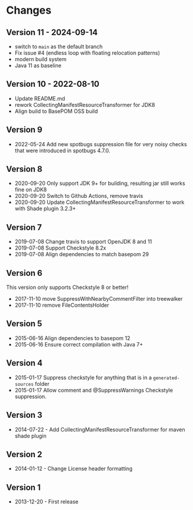# Changes

## Version 11 - 2024-09-14
* switch to `main` as the default branch
* Fix issue #4 (endless loop with floating relocation patterns)
* modern build system
* Java 11 as baseline

## Version 10 - 2022-08-10

* Update README.md
* rework CollectingManifestResourceTransformer for JDK8
* Align build to BasePOM OSS build

## Version 9
* 2022-05-24 Add new spotbugs suppression file for very noisy checks that were introduced in spotbugs 4.7.0.

## Version 8
* 2020-09-20 Only support JDK 9+ for building, resulting jar still works fine on JDK8
* 2020-09-20 Switch to Github Actions, remove travis
* 2020-09-20 Update CollectingManifestResourceTransformer to work with Shade plugin 3.2.3+

## Version 7

* 2019-07-08 Change travis to support OpenJDK 8 and 11
* 2019-07-08 Support Checkstyle 8.2x
* 2019-07-08 Align dependencies to match basepom 29

## Version 6

This version only supports Checkstyle 8 or better!

* 2017-11-10 move SuppressWithNearbyCommentFilter into treewalker
* 2017-11-10 remove FileContentsHolder

## Version 5

* 2015-06-16 Align dependencies to basepom 12
* 2015-06-16 Ensure correct compilation with Java 7+

## Version 4

* 2015-01-17 Suppress checkstyle for anything that is in a `generated-sources` folder
* 2015-01-17 Allow comment and @SuppressWarnings Checkstyle suppression.


## Version 3

* 2014-07-22 - Add CollectingManifestResourceTransformer for maven shade plugin

## Version 2

* 2014-01-12 - Change License header formatting

## Version 1

* 2013-12-20 - First release

